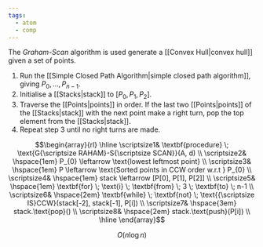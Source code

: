 ```yaml
---
tags:
  - atom
  - comp
---
```

The *Graham-Scan* algorithm is used generate a [[Convex Hull|convex hull]] given a set of points.

1. Run the [[Simple Closed Path Algorithm|simple closed path algorithm]], giving $P_{0},\dots,P_{n-1}$.
2. Initialise a [[Stacks|stack]] to $[P_{0}, P_{1}, P_{2}]$.
3. Traverse the [[Points|points]] in order. If the last two [[Points|points]] of the [[Stacks|stack]] with the next point make a right turn, pop the top element from the [[Stacks|stack]].
4. Repeat step $3$ until no right turns are made.

$$\begin{array}{rl}
\hline
\scriptsize1& \textbf{procedure} \; \text{G{\scriptsize RAHAM}-S{\scriptsize SCAN}}(A, d) \\
\scriptsize2& \hspace{1em} P_{0} \leftarrow \text{lowest leftmost point} \\
\scriptsize3& \hspace{1em} P \leftarrow \text{Sorted points in CCW order w.r.t } P_{0} \\
\scriptsize4& \hspace{1em} stack \leftarrow [P[0], P[1], P[2]] \\
\scriptsize5& \hspace{1em} \textbf{for} \; \text{i}  \; \textbf{from} \; 3 \; \textbf{to} \; n-1 \\
\scriptsize6& \hspace{2em} \textbf{while} \; \textbf{not} \; \text{{\scriptsize IS}CCW}(stack[-2], stack[-1], P[i]) \\
\scriptsize7& \hspace{3em} stack.\text{pop}() \\
\scriptsize8& \hspace{2em} stack.\text{push}(P[i]) \\
\hline
\end{array}$$

$$O(n\log n)$$